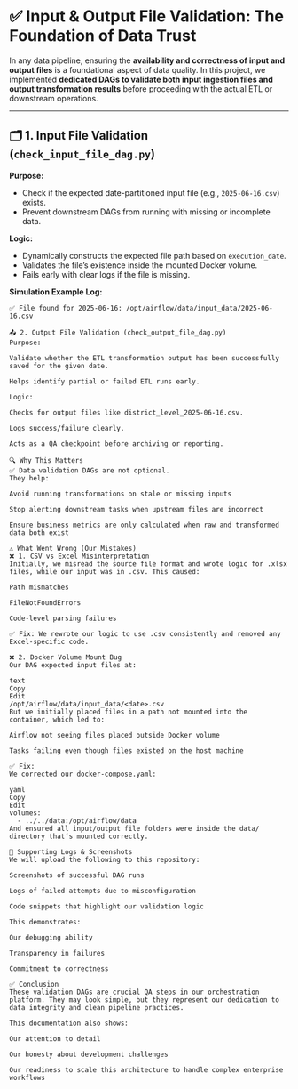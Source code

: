 # ✅ Input & Output File Validation: The Foundation of Data Trust

In any data pipeline, ensuring the **availability and correctness of input and output files** is a foundational aspect of data quality. In this project, we implemented **dedicated DAGs to validate both input ingestion files and output transformation results** before proceeding with the actual ETL or downstream operations.

---

## 🗂️ 1. Input File Validation (`check_input_file_dag.py`)

**Purpose:**
- Check if the expected date-partitioned input file (e.g., `2025-06-16.csv`) exists.
- Prevent downstream DAGs from running with missing or incomplete data.

**Logic:**
- Dynamically constructs the expected file path based on `execution_date`.
- Validates the file’s existence inside the mounted Docker volume.
- Fails early with clear logs if the file is missing.

**Simulation Example Log:**
```text
✅ File found for 2025-06-16: /opt/airflow/data/input_data/2025-06-16.csv

📤 2. Output File Validation (check_output_file_dag.py)
Purpose:

Validate whether the ETL transformation output has been successfully saved for the given date.

Helps identify partial or failed ETL runs early.

Logic:

Checks for output files like district_level_2025-06-16.csv.

Logs success/failure clearly.

Acts as a QA checkpoint before archiving or reporting.

🔍 Why This Matters
✅ Data validation DAGs are not optional.
They help:

Avoid running transformations on stale or missing inputs

Stop alerting downstream tasks when upstream files are incorrect

Ensure business metrics are only calculated when raw and transformed data both exist

⚠️ What Went Wrong (Our Mistakes)
❌ 1. CSV vs Excel Misinterpretation
Initially, we misread the source file format and wrote logic for .xlsx files, while our input was in .csv. This caused:

Path mismatches

FileNotFoundErrors

Code-level parsing failures

✅ Fix: We rewrote our logic to use .csv consistently and removed any Excel-specific code.

❌ 2. Docker Volume Mount Bug
Our DAG expected input files at:

text
Copy
Edit
/opt/airflow/data/input_data/<date>.csv
But we initially placed files in a path not mounted into the container, which led to:

Airflow not seeing files placed outside Docker volume

Tasks failing even though files existed on the host machine

✅ Fix:
We corrected our docker-compose.yaml:

yaml
Copy
Edit
volumes:
  - ../../data:/opt/airflow/data
And ensured all input/output file folders were inside the data/ directory that’s mounted correctly.

📸 Supporting Logs & Screenshots
We will upload the following to this repository:

Screenshots of successful DAG runs

Logs of failed attempts due to misconfiguration

Code snippets that highlight our validation logic

This demonstrates:

Our debugging ability

Transparency in failures

Commitment to correctness

✅ Conclusion
These validation DAGs are crucial QA steps in our orchestration platform. They may look simple, but they represent our dedication to data integrity and clean pipeline practices.

This documentation also shows:

Our attention to detail

Our honesty about development challenges

Our readiness to scale this architecture to handle complex enterprise workflows
